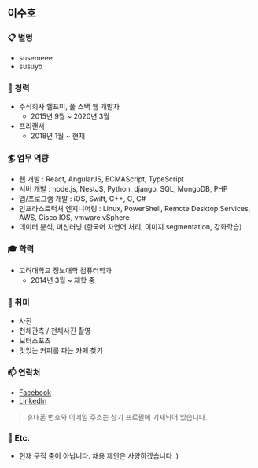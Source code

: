 ## 이수호


### 📋 별명
- susemeee
- susuyo

### 📝 경력
- 주식회사 헬프미, 풀 스택 웹 개발자
  - 2015년 9월 ~ 2020년 3월
- 프리랜서
  - 2018년 1월 ~ 현재

### 🏄‍ 업무 역량
- 웹 개발 : React, AngularJS, ECMAScript, TypeScript
- 서버 개발 : node.js, NestJS, Python, django, SQL, MongoDB, PHP
- 앱/프로그램 개발 : iOS, Swift, C++, C, C#
- 인프라스트럭처 엔지니어링 : Linux, PowerShell, Remote Desktop Services, AWS, Cisco IOS, vmware vSphere
- 데이터 분석, 머신러닝 (한국어 자연어 처리, 이미지 segmentation, 강화학습)

### 🎓 학력
- 고려대학교 정보대학 컴퓨터학과
  - 2014년 3월 ~ 재학 중

### 🔭 취미
- 사진
- 천체관측 / 천체사진 촬영
- 모터스포츠
- 맛있는 커피를 파는 카페 찾기

### 📫 연락처
- [Facebook](https://facebook.com/susemeee)
- [LinkedIn](https://linkedin.com/in/suho-lee-00274211b)
> 휴대폰 번호와 이메일 주소는 상기 프로필에 기재되어 있습니다.

### 🤔 Etc.
- 현재 구직 중이 아닙니다. 채용 제안은 사양하겠습니다 :)
